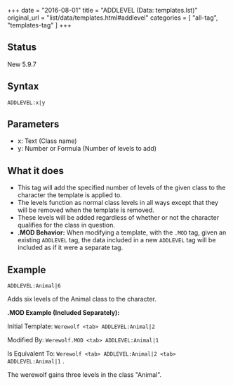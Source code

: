 +++
date = "2016-08-01"
title = "ADDLEVEL (Data: templates.lst)"
original_url = "list/data/templates.html#addlevel"
categories = [ "all-tag", "templates-tag" ]
+++

## Status

New 5.9.7

## Syntax

`ADDLEVEL:x|y`

## Parameters

-   x: Text (Class name)
-   y: Number or Formula (Number of levels to add)



What it does
------------

-   This tag will add the specified number of levels of the given class
    to the character the template is applied to.
-   The levels function as normal class levels in all ways except that
    they will be removed when the template is removed.
-   These levels will be added regardless of whether or not the
    character qualifies for the class in question.
-   **.MOD Behavior:** When modifying a template, with the `.MOD` tag,
    given an existing `ADDLEVEL` tag, the data included in a new
    `ADDLEVEL` tag will be included as if it were a separate tag.

Example
-------

`ADDLEVEL:Animal|6`

Adds six levels of the Animal class to the character.

**.MOD Example (Included Separately):**

Initial Template: `Werewolf <tab> ADDLEVEL:Animal|2`

Modified By: `Werewolf.MOD <tab> ADDLEVEL:Animal|1`

Is Equivalent To:
`Werewolf <tab> ADDLEVEL:Animal|2 <tab> ADDLEVEL:Animal|1` .

The werewolf gains three levels in the class "Animal".

